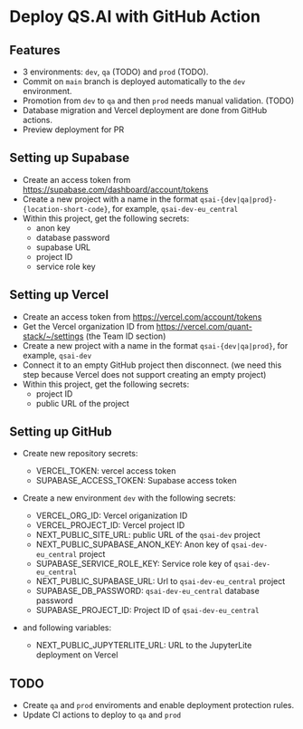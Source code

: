 # Deploy QS.AI with GitHub Action

## Features

- 3 environments: `dev`, `qa` (TODO) and `prod` (TODO).
- Commit on `main` branch is deployed automatically to the `dev` environment.
- Promotion from `dev` to `qa` and then `prod` needs manual validation. (TODO)
- Database migration and Vercel deployment are done from GitHub actions.
- Preview deployment for PR

## Setting up Supabase

- Create an access token from https://supabase.com/dashboard/account/tokens
- Create a new project with a name in the format `qsai-{dev|qa|prod}-{location-short-code}`, for example, `qsai-dev-eu_central`
- Within this project, get the following secrets:
  - anon key
  - database password
  - supabase URL
  - project ID
  - service role key

## Setting up Vercel

- Create an access token from https://vercel.com/account/tokens
- Get the Vercel organization ID from https://vercel.com/quant-stack/~/settings (the Team ID section)
- Create a new project with a name in the format `qsai-{dev|qa|prod}`, for example, `qsai-dev`
- Connect it to an empty GitHub project then disconnect. (we need this step because Vercel does not support creating an empty project)
- Within this project, get the following secrets:
  - project ID
  - public URL of the project

## Setting up GitHub

- Create new repository secrets:
  - VERCEL_TOKEN: vercel access token
  - SUPABASE_ACCESS_TOKEN: Supabase access token
- Create a new environment `dev` with the following secrets:

  - VERCEL_ORG_ID: Vercel origanization ID
  - VERCEL_PROJECT_ID: Vercel project ID
  - NEXT_PUBLIC_SITE_URL: public URL of the `qsai-dev` project
  - NEXT_PUBLIC_SUPABASE_ANON_KEY: Anon key of `qsai-dev-eu_central` project
  - SUPABASE_SERVICE_ROLE_KEY: Service role key of `qsai-dev-eu_central`
  - NEXT_PUBLIC_SUPABASE_URL: Url to `qsai-dev-eu_central` project
  - SUPABASE_DB_PASSWORD: `qsai-dev-eu_central` database password
  - SUPABASE_PROJECT_ID: Project ID of `qsai-dev-eu_central`

- and following variables:
  - NEXT_PUBLIC_JUPYTERLITE_URL: URL to the JupyterLite deployment on Vercel

## TODO

- Create `qa` and `prod` enviroments and enable deployment protection rules.
- Update CI actions to deploy to `qa` and `prod`
